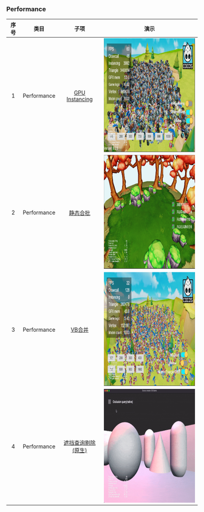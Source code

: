 ### Performance
| 序号 | 类目 | 子项 | 演示 |
| :---: | :---: | :---: | :---: |
| 1 | Performance | [GPU Instancing](https://gitee.com/yeshao2069/cocos-creator-how-to-use/tree/v3.5.x/proj/Performance/Creator3.6.0_3D_GpuInstancing)  | <div align=center><img src="../../image/202204/2022042802.png" width="400" height="300" /></div> |
| 2 | Performance | [静态合批](https://gitee.com/yeshao2069/cocos-creator-how-to-use/tree/v3.5.x/proj/Performance/Creator3.6.0_3D_StaticBatch)  | <div align=center><img src="../../image/202204/2022042804.png" width="400" height="300" /></div> |
| 3 | Performance | [VB合并](https://gitee.com/yeshao2069/cocos-creator-how-to-use/tree/v3.5.x/proj/Performance/Creator3.6.0_3D_VBBatch)  | <div align=center><img src="../../image/202204/2022042808.png" width="400" height="300" /></div> |
| 4 | Performance | [遮挡查询剔除(原生)](https://gitee.com/yeshao2069/cocos-creator-how-to-use/tree/v3.5.x/proj/Performance/Creator3.6.0_3D_NativeOcclusionQuery)  | <div align=center><img src="../../gif/202205/2022051701.gif" width="400" height="300" /></div>  |